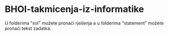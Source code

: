 # BHOI-takmicenja-iz-informatike

U folderima "sol" možete pronaći rješenja a u folderima "statement" možete pronaći tekst zadatka.